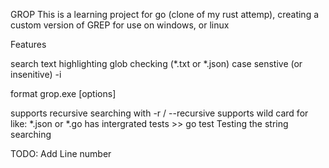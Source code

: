 GROP
This is a learning project for go (clone of my rust attemp), creating a custom version of GREP for use on windows, or linux

Features

search text highlighting
glob checking (*.txt or *.json)
case senstive (or insenitive) -i


format grop.exe [options] <query> <file>

supports recursive searching with -r / --recursive
supports wild card for <file> like: *.json or *.go
has intergrated tests >> go test 
    Testing the string searching



TODO: 
    Add Line number
    